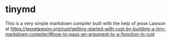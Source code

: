 # tinymd
This is a very simple markdown compiler built with the help of jesse Lawson at https://jesselawson.org/rust/getting-started-with-rust-by-building-a-tiny-markdown-compiler/#how-to-pass-an-argument-to-a-function-in-rust 
